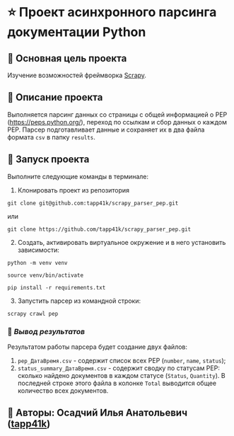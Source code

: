 # ⭐️ Проект асинхронного парсинга документации Python

## 🎯 **Основная цель проекта**
Изучение возможностей фреймворка [Scrapy](https://docs.scrapy.org/en/latest/index.html).

## 📝 **Описание проекта**
Выполняется парсинг данных со страницы с общей информацией о PEP (https://peps.python.org/), 
переход по ссылкам и сбор данных о каждом PEP.
Парсер подготавливает данные и сохраняет их в два файла формата ```csv``` в папку ```results```.

## 🚀 **Запуск проекта**
Выполните следующие команды в терминале:

1. Клонировать проект из репозитория
```
git clone git@github.com:tapp41k/scrapy_parser_pep.git
```
или
```
git clone https://github.com/tapp41k/scrapy_parser_pep.git
```
2. Создать, активировать виртуальное окружение и в него установить зависимости:
```
python -m venv venv
```
```
source venv/bin/activate
```
```
pip install -r requirements.txt 
```
3. Запустить парсер из командной строки:
```
scrapy crawl pep
```

### 🔎 _Вывод результатов_
Результатом работы парсера будет создание двух файлов:
1. ``pep_ДатаВремя.csv`` - содержит список всех PEP (``number``, ``name``, ``status``);
2. ``status_summary_ДатаВремя.csv`` - содержит сводку по статусам PEP: 
сколько найдено документов в каждом статусе (``Status``, ``Quantity``). 
В последней строке этого файла в колонке ``Total`` выводится общее количество всех документов.


## 🤵 Авторы: Осадчий Илья Анатольевич ([tapp41k](https://github.com/tapp41k))
